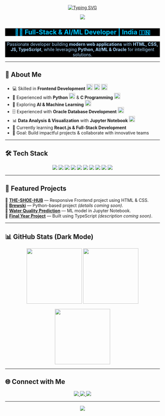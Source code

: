<!-- Animated Typing Banner with Cyan/Blue Accent on Black -->
<p align="center">
  <a href="https://github.com/PathaMikhilesh">
    <img src="https://readme-typing-svg.herokuapp.com?font=Fira+Code&size=28&pause=1000&color=00C2FF&background=000000&center=true&vCenter=true&width=800&lines=Frontend+Developer;Full-Stack+Enthusiast;AI+%26+ML+Practitioner;Python+%7C+Oracle+Specialist;C+Software+Engineer;Open-Source+Contributor;Always+Learning+New+Tech" alt="Typing SVG" />
  </a>
</p>

<!-- Jet-Black Banner, Fade Animation -->
<p align="center">
  <img src="https://capsule-render.vercel.app/api?type=rect&color=000000&height=120&section=header&text=Mikhilesh%20Patha&fontColor=00C2FF&fontSize=50&animation=fadeIn&fontAlignY=55"/>
</p>

<h2 align="center" style="color:#00C2FF;background:#000000;">👨‍💻 Full-Stack & AI/ML Developer | India 🇮🇳</h2>
<p align="center" style="color:#aad8ff;background:#000000;">
Passionate developer building <b>modern web applications</b> with <b>HTML, CSS, JS, TypeScript</b>, while leveraging <b>Python, AI/ML & Oracle</b> for intelligent solutions.
</p>

---

## 🚀 About Me
- 💻 Skilled in **Frontend Development** <img src="https://img.shields.io/badge/HTML5-000?style=flat&logo=html5&logoColor=00C2FF" height="20"/> <img src="https://img.shields.io/badge/CSS3-000?style=flat&logo=css3&logoColor=00C2FF" height="20"/> <img src="https://img.shields.io/badge/JavaScript-000?style=flat&logo=javascript&logoColor=00C2FF" height="20"/>
- 🐍 Experienced with **Python** <img src="https://img.shields.io/badge/Python-000?style=flat&logo=python&logoColor=00C2FF" height="20"/> & **C Programming** <img src="https://img.shields.io/badge/C-000?style=flat&logo=c&logoColor=00C2FF" height="20"/>
- 🧠 Exploring **AI & Machine Learning** <img src="https://img.shields.io/badge/AI-000?style=flat&logo=ai&logoColor=00C2FF" height="20"/>  
- 🗄️ Experienced with **Oracle Database Development** <img src="https://img.shields.io/badge/Oracle-000?style=flat&logo=oracle&logoColor=00C2FF" height="20"/>  
- 📊 **Data Analysis & Visualization** with **Jupyter Notebook** <img src="https://img.shields.io/badge/Jupyter-000?style=flat&logo=jupyter&logoColor=00C2FF" height="20"/>  
- 🌱 Currently learning **React.js & Full-Stack Development**  
- 🎯 Goal: Build impactful projects & collaborate with innovative teams  

---

## 🛠️ Tech Stack
<p align="center">
  <img src="https://img.shields.io/badge/HTML5-000000?style=for-the-badge&logo=html5&logoColor=00C2FF" />
  <img src="https://img.shields.io/badge/CSS3-000000?style=for-the-badge&logo=css3&logoColor=00C2FF" />
  <img src="https://img.shields.io/badge/JavaScript-000000?style=for-the-badge&logo=javascript&logoColor=00C2FF" />
  <img src="https://img.shields.io/badge/TypeScript-000000?style=for-the-badge&logo=typescript&logoColor=00C2FF" />
  <img src="https://img.shields.io/badge/Python-000000?style=for-the-badge&logo=python&logoColor=00C2FF" />
  <img src="https://img.shields.io/badge/C-000000?style=for-the-badge&logo=c&logoColor=00C2FF" />
  <img src="https://img.shields.io/badge/Node.js-000000?style=for-the-badge&logo=node.js&logoColor=00C2FF" />
  <img src="https://img.shields.io/badge/Oracle-000000?style=for-the-badge&logo=oracle&logoColor=00C2FF" />
  <img src="https://img.shields.io/badge/Jupyter-000000?style=for-the-badge&logo=jupyter&logoColor=00C2FF" />
  <img src="https://img.shields.io/badge/AI-000000?style=for-the-badge&logo=ai&logoColor=00C2FF" />
</p>

---

## 📂 Featured Projects
🔹 [**THE-SHOE-HUB**](https://github.com/PathaMikhilesh/THE-SHOE-HUB) — Responsive Frontend project using HTML & CSS.  
🔹 [**Brewski**](https://github.com/PathaMikhilesh/Brewski) — Python-based project *(details coming soon)*.  
🔹 [**Water Quality Prediction**](https://github.com/PathaMikhilesh/Water_Quality_Prediction) — ML model in Jupyter Notebook.  
🔹 [**Final Year Project**](https://github.com/PathaMikhilesh/final-year) — Built using TypeScript *(description coming soon)*.  

---

## 📊 GitHub Stats (Dark Mode)
<p align="center">
  <img src="https://github-readme-stats.vercel.app/api?username=PathaMikhilesh&show_icons=true&theme=dark&hide_border=true&icon_color=00C2FF" height="180px"/>
  <img src="https://github-readme-stats.vercel.app/api/top-langs/?username=PathaMikhilesh&layout=compact&theme=dark&hide_border=true&icon_color=00C2FF" height="180px"/>
</p>
<p align="center">
  <img src="https://github-readme-streak-stats.herokuapp.com/?user=PathaMikhilesh&theme=dark&hide_border=true&ring=00C2FF&fire=00C2FF" height="180px"/>
</p>

---

## 🌐 Connect with Me
<p align="center">
  <a href="https://github.com/PathaMikhilesh">
    <img src="https://img.shields.io/badge/GitHub-000000?style=for-the-badge&logo=github&logoColor=00C2FF" />
  </a>
  <a href="mailto:your.email@example.com">
    <img src="https://img.shields.io/badge/Email-000000?style=for-the-badge&logo=gmail&logoColor=00C2FF" />
  </a>
  <a href="https://www.linkedin.com/in/your-linkedin-id">
    <img src="https://img.shields.io/badge/LinkedIn-000000?style=for-the-badge&logo=linkedin&logoColor=00C2FF" />
  </a>
</p>

---

<!-- Footer Black Banner -->
<p align="center">
  <img src="https://capsule-render.vercel.app/api?type=rect&color=000000&height=80&section=footer&text=Thank%20you%20for%20visiting!&fontColor=00C2FF&fontSize=20&animation=fadeIn"/>
</p>
